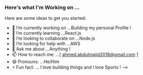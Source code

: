 ### Here's what I'm Working on ...


Here are some ideas to get you started:

- 🔭 I’m currently working on ...Building my personal Profile !
- 🌱 I’m currently learning ...React.js
- 👯 I’m looking to collaborate on ...Node.js
- 🤔 I’m looking for help with ...AWS
- 💬 Ask me about ...Anything !
- 📫 How to reach me: ...[ ahmed.abdulmajid2018@gmail.com ]
- 😄 Pronouns: ...He/Him
- ⚡ Fun fact: ... I love building things and I love Sports !
-->
